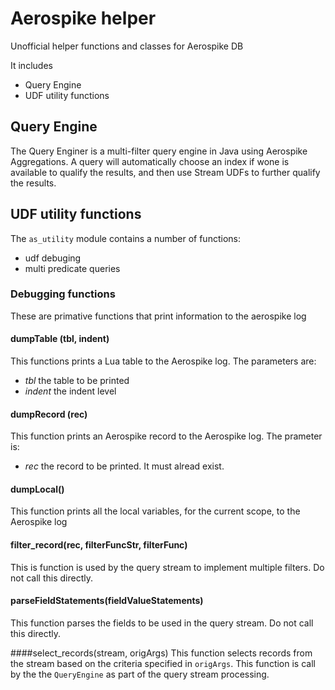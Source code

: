 # Aerospike helper
Unofficial helper functions and classes for Aerospike DB

It includes
- Query Engine 
- UDF utility functions

## Query Engine
The Query Enginer is a multi-filter query engine in Java using Aerospike Aggregations. A query will automatically choose an index if wone is available to qualify the results, and then use Stream UDFs to further qualify the results.

## UDF utility functions
The `as_utility` module contains a number of functions:
- udf debuging
- multi predicate queries
 
### Debugging functions
These are primative functions that print information to the aerospike log

#### dumpTable (tbl, indent)
This functions prints a Lua table to the Aerospike log. The parameters are:
- *tbl* the table to be printed
- *indent* the indent level

#### dumpRecord (rec)
This function prints an Aerospike record to the Aerospike log. The prameter is:
- *rec* the record to be printed. It must alread exist.

#### dumpLocal()
This function prints all the local variables, for the current scope, to the Aerospike log

#### filter_record(rec, filterFuncStr, filterFunc)
This is function is used by the query stream to implement multiple filters. Do not call this directly.

#### parseFieldStatements(fieldValueStatements)
This function parses the fields to be used in the query stream. Do not call this directly.

####select_records(stream, origArgs)
This function selects records from the stream based on the criteria specified in `origArgs`. This function is call by the the `QueryEngine` as part of the query stream processing.




